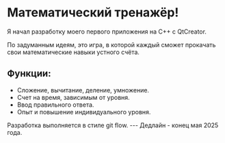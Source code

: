 # Математический тренажёр!
Я начал разработку моего первого приложения на C++ с QtCreator.

По задуманным идеям, это игра, в которой каждый сможет прокачать свои математические навыки устного счёта.

## Функции:
+ Сложение, вычитание, деление, умножение.
+ Счет на время, зависимым от уровня.
+ Ввод правильного ответа.
+ Опыт и повышение индивидуального уровня.

Разработка выполняется в стиле git flow. --- Дедлайн - конец мая 2025 года.
